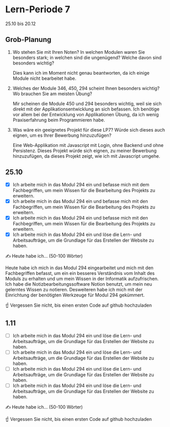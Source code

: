 # Lern-Periode 7

25.10 bis 20.12

## Grob-Planung

1. Wo stehen Sie mit Ihren Noten? In welchen Modulen waren Sie besonders stark; in welchen sind die ungenügend? Welche davon sind besonders wichtig?
   
   Dies kann ich im Moment nicht genau beantworten, da ich einige Module nicht bearbeitet habe.

2. Welches der Module 346, 450, 294 scheint Ihnen besonders wichtig? Wo brauchen Sie am meisten Übung?
   
   Mir scheinen die Module 450 und 294 besonders wichtig, weil sie sich direkt mit der Applikationsentwicklung an sich befassen. Ich benötige vor allem bei der Entwicklung von Applikationen Übung, da ich wenig Praxiserfahrung beim Programmieren habe.

3. Was wäre ein geeignetes Projekt für diese LP7? Würde sich dieses auch eignen, um es Ihrer Bewerbung hinzuzufügen?
   
   Eine Web-Applikation mit Javascript mit Login, ohne Backend und ohne Persistenz. Dieses Projekt würde sich eignen, zu meiner Bewerbung hinzuzufügen, da dieses Projekt zeigt, wie ich mit Javascript umgehe.

## 25.10

- [x] Ich arbeite mich in das Modul 294 ein und befasse mich mit dem Fachbegriffen, um mein Wissen für die Bearbeitung des Projekts zu erweitern.
- [x] Ich arbeite mich in das Modul 294 ein und befasse mich mit den Fachbegriffen, um mein Wissen für die Bearbeitung des Projekts zu erweitern.
- [x] Ich arbeite mich in das Modul 294 ein und befasse mich mit den Fachbegriffen, um mein Wissen für die Bearbeitung des Projekts zu erweitern.
- [x] Ich arbeite mich in das Modul 294 ein und löse die Lern- und Arbeitsaufträge, um die Grundlage für das Erstellen der Website zu haben.

✍️ Heute habe ich... (50-100 Wörter)

Heute habe ich mich in das Modul 294 eingearbeitet und mich mit den Fachbegriffen befasst, um ein ein besseres Verständnis vom Inhalt des Moduls zu erhalten und um mein Wissen in der Informatik aufzufrischen. Ich habe die Notizbearbeitungssoftware Notion benutzt, um mein neu gelerntes Wissen zu notieren. Desweiteren habe ich mich mit der Einrichtung der benötigten Werkzeuge für Modul 294 gekümmert.

☝️ Vergessen Sie nicht, bis einen ersten Code auf github hochzuladen

## 1.11

- [ ] Ich arbeite mich in das Modul 294 ein und löse die Lern- und Arbeitsaufträge, um die Grundlage für das Erstellen der Website zu haben.
- [ ] Ich arbeite mich in das Modul 294 ein und löse die Lern- und Arbeitsaufträge, um die Grundlage für das Erstellen der Website zu haben.
- [ ] Ich arbeite mich in das Modul 294 ein und löse die Lern- und Arbeitsaufträge, um die Grundlage für das Erstellen der Website zu haben.
- [ ] Ich arbeite mich in das Modul 294 ein und löse die Lern- und Arbeitsaufträge, um die Grundlage für das Erstellen der Website zu haben.

✍️ Heute habe ich... (50-100 Wörter)

☝️ Vergessen Sie nicht, bis einen ersten Code auf github hochzuladen
